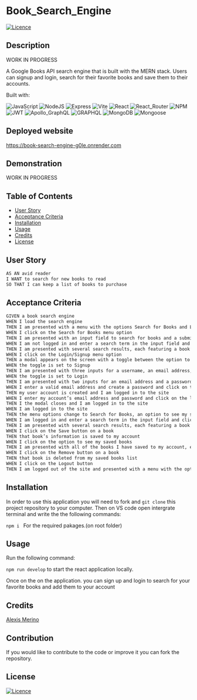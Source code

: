 # Book_Search_Engine
[![Licence](https://img.shields.io/github/license/Ileriayo/markdown-badges?style=for-the-badge)](./LICENSE)

  ## Description

 WORK IN PROGRESS

  A Google Books API search engine that is built with the MERN stack. Users can signup and login, search for their favorite books and save them to their accounts.

  Built with:

 ![JavaScript](https://img.shields.io/badge/javascript-%23323330.svg?style=for-the-badge&logo=javascript&logoColor=%23F7DF1E)
 ![NodeJS](https://img.shields.io/badge/node.js-6DA55F?style=for-the-badge&logo=node.js&logoColor=white)
 ![Express](https://img.shields.io/badge/Express-000000.svg?style=for-the-badge&logo=Express&logoColor=white)
 ![Vite](https://img.shields.io/badge/Vite-646CFF.svg?style=for-the-badge&logo=Vite&logoColor=white)
 ![React](https://img.shields.io/badge/react-%2320232a.svg?style=for-the-badge&logo=react&logoColor=%2361DAFB)
 ![React_Router](https://img.shields.io/badge/React%20Router-CA4245.svg?style=for-the-badge&logo=React-Router&logoColor=white)
 ![NPM](https://img.shields.io/badge/NPM-%23CB3837.svg?style=for-the-badge&logo=npm&logoColor=white)
 ![JWT](https://img.shields.io/badge/JSON%20Web%20Tokens-000000.svg?style=for-the-badge&logo=JSON-Web-Tokens&logoColor=white)
 ![Apollo_GraphQL](https://img.shields.io/badge/Apollo%20GraphQL-311C87.svg?style=for-the-badge&logo=Apollo-GraphQL&logoColor=white)
 ![GRAPHQL](https://img.shields.io/badge/GraphQL-E10098.svg?style=for-the-badge&logo=GraphQL&logoColor=white)
 ![MongoDB](https://img.shields.io/badge/MongoDB-47A248.svg?style=for-the-badge&logo=MongoDB&logoColor=white)
 ![Mongoose](https://img.shields.io/badge/Mongoose-880000.svg?style=for-the-badge&logo=Mongoose&logoColor=white)
 

  ## Deployed website
    
 https://book-search-engine-g0le.onrender.com

 ## Demonstration
  WORK IN PROGRESS
 
  ## Table of Contents
  - [User Story](#user-story)
  - [Acceptance Criteria](#acceptance-criteria)
  - [Installation](#installation)
  - [Usage](#usage)
  - [Credits](#credits)
  - [License](#license)

  ## User Story

```md
AS AN avid reader
I WANT to search for new books to read
SO THAT I can keep a list of books to purchase

```

## Acceptance Criteria

```md
GIVEN a book search engine
WHEN I load the search engine
THEN I am presented with a menu with the options Search for Books and Login/Signup and an input field to search for books and a submit button
WHEN I click on the Search for Books menu option
THEN I am presented with an input field to search for books and a submit button
WHEN I am not logged in and enter a search term in the input field and click the submit button
THEN I am presented with several search results, each featuring a book’s title, author, description, image, and a link to that book on the Google Books site
WHEN I click on the Login/Signup menu option
THEN a modal appears on the screen with a toggle between the option to log in or sign up
WHEN the toggle is set to Signup
THEN I am presented with three inputs for a username, an email address, and a password, and a signup button
WHEN the toggle is set to Login
THEN I am presented with two inputs for an email address and a password and login button
WHEN I enter a valid email address and create a password and click on the signup button
THEN my user account is created and I am logged in to the site
WHEN I enter my account’s email address and password and click on the login button
THEN I the modal closes and I am logged in to the site
WHEN I am logged in to the site
THEN the menu options change to Search for Books, an option to see my saved books, and Logout
WHEN I am logged in and enter a search term in the input field and click the submit button
THEN I am presented with several search results, each featuring a book’s title, author, description, image, and a link to that book on the Google Books site and a button to save a book to my account
WHEN I click on the Save button on a book
THEN that book’s information is saved to my account
WHEN I click on the option to see my saved books
THEN I am presented with all of the books I have saved to my account, each featuring the book’s title, author, description, image, and a link to that book on the Google Books site and a button to remove a book from my account
WHEN I click on the Remove button on a book
THEN that book is deleted from my saved books list
WHEN I click on the Logout button
THEN I am logged out of the site and presented with a menu with the options Search for Books and Login/Signup and an input field to search for books and a submit button  
```

## Installation

In order to use this application you will need to fork and `git clone` this project repository to your computer. Then on VS code open intergrate terminal and write the the following commands:

`npm i ` For the required pakages.(on root folder)


  
## Usage
Run the following command:

`npm run develop` to start the react application locally.

Once on the on the application. you can sign up and login to search for your favorite books and add them to your account

## Credits

[Alexis Merino](https://github.com/AlexM745) 
  

## Contribution
  
If you would like to contribute to the code or improve it you can fork the repository.
  
## License 
  
[![Licence](https://img.shields.io/github/license/Ileriayo/markdown-badges?style=for-the-badge)](./LICENSE)